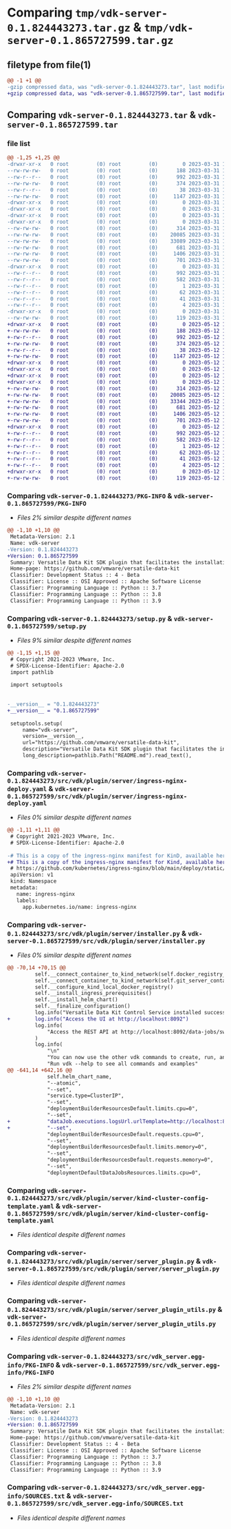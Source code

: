 # Comparing `tmp/vdk-server-0.1.824443273.tar.gz` & `tmp/vdk-server-0.1.865727599.tar.gz`

## filetype from file(1)

```diff
@@ -1 +1 @@
-gzip compressed data, was "vdk-server-0.1.824443273.tar", last modified: Fri Mar 31 14:26:05 2023, max compression
+gzip compressed data, was "vdk-server-0.1.865727599.tar", last modified: Fri May 12 14:08:27 2023, max compression
```

## Comparing `vdk-server-0.1.824443273.tar` & `vdk-server-0.1.865727599.tar`

### file list

```diff
@@ -1,25 +1,25 @@
-drwxr-xr-x   0 root         (0) root         (0)        0 2023-03-31 14:26:04.997152 vdk-server-0.1.824443273/
--rw-rw-rw-   0 root         (0) root         (0)      188 2023-03-31 14:25:52.000000 vdk-server-0.1.824443273/MANIFEST.in
--rw-r--r--   0 root         (0) root         (0)      992 2023-03-31 14:26:04.997152 vdk-server-0.1.824443273/PKG-INFO
--rw-rw-rw-   0 root         (0) root         (0)      374 2023-03-31 14:25:52.000000 vdk-server-0.1.824443273/README.md
--rw-r--r--   0 root         (0) root         (0)       38 2023-03-31 14:26:04.997152 vdk-server-0.1.824443273/setup.cfg
--rw-rw-rw-   0 root         (0) root         (0)     1147 2023-03-31 14:25:55.000000 vdk-server-0.1.824443273/setup.py
-drwxr-xr-x   0 root         (0) root         (0)        0 2023-03-31 14:26:04.997152 vdk-server-0.1.824443273/src/
-drwxr-xr-x   0 root         (0) root         (0)        0 2023-03-31 14:26:04.997152 vdk-server-0.1.824443273/src/vdk/
-drwxr-xr-x   0 root         (0) root         (0)        0 2023-03-31 14:26:04.997152 vdk-server-0.1.824443273/src/vdk/plugin/
-drwxr-xr-x   0 root         (0) root         (0)        0 2023-03-31 14:26:04.997152 vdk-server-0.1.824443273/src/vdk/plugin/server/
--rw-rw-rw-   0 root         (0) root         (0)      314 2023-03-31 14:25:52.000000 vdk-server-0.1.824443273/src/vdk/plugin/server/configmap-local-registry-hosting-template.yaml
--rw-rw-rw-   0 root         (0) root         (0)    20085 2023-03-31 14:25:52.000000 vdk-server-0.1.824443273/src/vdk/plugin/server/ingress-nginx-deploy.yaml
--rw-rw-rw-   0 root         (0) root         (0)    33089 2023-03-31 14:25:52.000000 vdk-server-0.1.824443273/src/vdk/plugin/server/installer.py
--rw-rw-rw-   0 root         (0) root         (0)      681 2023-03-31 14:25:52.000000 vdk-server-0.1.824443273/src/vdk/plugin/server/kind-cluster-config-template.yaml
--rw-rw-rw-   0 root         (0) root         (0)     1406 2023-03-31 14:25:52.000000 vdk-server-0.1.824443273/src/vdk/plugin/server/server_plugin.py
--rw-rw-rw-   0 root         (0) root         (0)      701 2023-03-31 14:25:52.000000 vdk-server-0.1.824443273/src/vdk/plugin/server/server_plugin_utils.py
-drwxr-xr-x   0 root         (0) root         (0)        0 2023-03-31 14:26:04.997152 vdk-server-0.1.824443273/src/vdk_server.egg-info/
--rw-r--r--   0 root         (0) root         (0)      992 2023-03-31 14:26:04.000000 vdk-server-0.1.824443273/src/vdk_server.egg-info/PKG-INFO
--rw-r--r--   0 root         (0) root         (0)      582 2023-03-31 14:26:04.000000 vdk-server-0.1.824443273/src/vdk_server.egg-info/SOURCES.txt
--rw-r--r--   0 root         (0) root         (0)        1 2023-03-31 14:26:04.000000 vdk-server-0.1.824443273/src/vdk_server.egg-info/dependency_links.txt
--rw-r--r--   0 root         (0) root         (0)       62 2023-03-31 14:26:04.000000 vdk-server-0.1.824443273/src/vdk_server.egg-info/entry_points.txt
--rw-r--r--   0 root         (0) root         (0)       41 2023-03-31 14:26:04.000000 vdk-server-0.1.824443273/src/vdk_server.egg-info/requires.txt
--rw-r--r--   0 root         (0) root         (0)        4 2023-03-31 14:26:04.000000 vdk-server-0.1.824443273/src/vdk_server.egg-info/top_level.txt
-drwxr-xr-x   0 root         (0) root         (0)        0 2023-03-31 14:26:04.997152 vdk-server-0.1.824443273/tests/
--rw-rw-rw-   0 root         (0) root         (0)      119 2023-03-31 14:25:52.000000 vdk-server-0.1.824443273/tests/test_plugin_template.py
+drwxr-xr-x   0 root         (0) root         (0)        0 2023-05-12 14:08:27.208601 vdk-server-0.1.865727599/
+-rw-rw-rw-   0 root         (0) root         (0)      188 2023-05-12 14:08:10.000000 vdk-server-0.1.865727599/MANIFEST.in
+-rw-r--r--   0 root         (0) root         (0)      992 2023-05-12 14:08:27.208601 vdk-server-0.1.865727599/PKG-INFO
+-rw-rw-rw-   0 root         (0) root         (0)      374 2023-05-12 14:08:10.000000 vdk-server-0.1.865727599/README.md
+-rw-r--r--   0 root         (0) root         (0)       38 2023-05-12 14:08:27.208601 vdk-server-0.1.865727599/setup.cfg
+-rw-rw-rw-   0 root         (0) root         (0)     1147 2023-05-12 14:08:14.000000 vdk-server-0.1.865727599/setup.py
+drwxr-xr-x   0 root         (0) root         (0)        0 2023-05-12 14:08:27.204601 vdk-server-0.1.865727599/src/
+drwxr-xr-x   0 root         (0) root         (0)        0 2023-05-12 14:08:27.204601 vdk-server-0.1.865727599/src/vdk/
+drwxr-xr-x   0 root         (0) root         (0)        0 2023-05-12 14:08:27.204601 vdk-server-0.1.865727599/src/vdk/plugin/
+drwxr-xr-x   0 root         (0) root         (0)        0 2023-05-12 14:08:27.204601 vdk-server-0.1.865727599/src/vdk/plugin/server/
+-rw-rw-rw-   0 root         (0) root         (0)      314 2023-05-12 14:08:10.000000 vdk-server-0.1.865727599/src/vdk/plugin/server/configmap-local-registry-hosting-template.yaml
+-rw-rw-rw-   0 root         (0) root         (0)    20085 2023-05-12 14:08:10.000000 vdk-server-0.1.865727599/src/vdk/plugin/server/ingress-nginx-deploy.yaml
+-rw-rw-rw-   0 root         (0) root         (0)    33344 2023-05-12 14:08:10.000000 vdk-server-0.1.865727599/src/vdk/plugin/server/installer.py
+-rw-rw-rw-   0 root         (0) root         (0)      681 2023-05-12 14:08:10.000000 vdk-server-0.1.865727599/src/vdk/plugin/server/kind-cluster-config-template.yaml
+-rw-rw-rw-   0 root         (0) root         (0)     1406 2023-05-12 14:08:10.000000 vdk-server-0.1.865727599/src/vdk/plugin/server/server_plugin.py
+-rw-rw-rw-   0 root         (0) root         (0)      701 2023-05-12 14:08:10.000000 vdk-server-0.1.865727599/src/vdk/plugin/server/server_plugin_utils.py
+drwxr-xr-x   0 root         (0) root         (0)        0 2023-05-12 14:08:27.208601 vdk-server-0.1.865727599/src/vdk_server.egg-info/
+-rw-r--r--   0 root         (0) root         (0)      992 2023-05-12 14:08:27.000000 vdk-server-0.1.865727599/src/vdk_server.egg-info/PKG-INFO
+-rw-r--r--   0 root         (0) root         (0)      582 2023-05-12 14:08:27.000000 vdk-server-0.1.865727599/src/vdk_server.egg-info/SOURCES.txt
+-rw-r--r--   0 root         (0) root         (0)        1 2023-05-12 14:08:27.000000 vdk-server-0.1.865727599/src/vdk_server.egg-info/dependency_links.txt
+-rw-r--r--   0 root         (0) root         (0)       62 2023-05-12 14:08:27.000000 vdk-server-0.1.865727599/src/vdk_server.egg-info/entry_points.txt
+-rw-r--r--   0 root         (0) root         (0)       41 2023-05-12 14:08:27.000000 vdk-server-0.1.865727599/src/vdk_server.egg-info/requires.txt
+-rw-r--r--   0 root         (0) root         (0)        4 2023-05-12 14:08:27.000000 vdk-server-0.1.865727599/src/vdk_server.egg-info/top_level.txt
+drwxr-xr-x   0 root         (0) root         (0)        0 2023-05-12 14:08:27.208601 vdk-server-0.1.865727599/tests/
+-rw-rw-rw-   0 root         (0) root         (0)      119 2023-05-12 14:08:10.000000 vdk-server-0.1.865727599/tests/test_plugin_template.py
```

### Comparing `vdk-server-0.1.824443273/PKG-INFO` & `vdk-server-0.1.865727599/PKG-INFO`

 * *Files 2% similar despite different names*

```diff
@@ -1,10 +1,10 @@
 Metadata-Version: 2.1
 Name: vdk-server
-Version: 0.1.824443273
+Version: 0.1.865727599
 Summary: Versatile Data Kit SDK plugin that facilitates the installation of a local Control Service.
 Home-page: https://github.com/vmware/versatile-data-kit
 Classifier: Development Status :: 4 - Beta
 Classifier: License :: OSI Approved :: Apache Software License
 Classifier: Programming Language :: Python :: 3.7
 Classifier: Programming Language :: Python :: 3.8
 Classifier: Programming Language :: Python :: 3.9
```

### Comparing `vdk-server-0.1.824443273/setup.py` & `vdk-server-0.1.865727599/setup.py`

 * *Files 9% similar despite different names*

```diff
@@ -1,15 +1,15 @@
 # Copyright 2021-2023 VMware, Inc.
 # SPDX-License-Identifier: Apache-2.0
 import pathlib
 
 import setuptools
 
 
-__version__ = "0.1.824443273"
+__version__ = "0.1.865727599"
 
 setuptools.setup(
     name="vdk-server",
     version=__version__,
     url="https://github.com/vmware/versatile-data-kit",
     description="Versatile Data Kit SDK plugin that facilitates the installation of a local Control Service.",
     long_description=pathlib.Path("README.md").read_text(),
```

### Comparing `vdk-server-0.1.824443273/src/vdk/plugin/server/ingress-nginx-deploy.yaml` & `vdk-server-0.1.865727599/src/vdk/plugin/server/ingress-nginx-deploy.yaml`

 * *Files 0% similar despite different names*

```diff
@@ -1,11 +1,11 @@
 # Copyright 2021-2023 VMware, Inc.
 # SPDX-License-Identifier: Apache-2.0
 
-# This is a copy of the ingress-nginx manifest for KinD, available here:
+# This is a copy of the ingress-nginx manifest for Kind, available here:
 # https://github.com/kubernetes/ingress-nginx/blob/main/deploy/static/provider/kind/deploy.yaml
 apiVersion: v1
 kind: Namespace
 metadata:
   name: ingress-nginx
   labels:
     app.kubernetes.io/name: ingress-nginx
```

### Comparing `vdk-server-0.1.824443273/src/vdk/plugin/server/installer.py` & `vdk-server-0.1.865727599/src/vdk/plugin/server/installer.py`

 * *Files 0% similar despite different names*

```diff
@@ -70,14 +70,15 @@
         self.__connect_container_to_kind_network(self.docker_registry_container_name)
         self.__connect_container_to_kind_network(self.git_server_container_name)
         self.__configure_kind_local_docker_registry()
         self.__install_ingress_prerequisites()
         self.__install_helm_chart()
         self.__finalize_configuration()
         log.info("Versatile Data Kit Control Service installed successfully")
+        log.info("Access the UI at http://localhost:8092")
         log.info(
             "Access the REST API at http://localhost:8092/data-jobs/swagger-ui.html\n"
         )
         log.info(
             "\n"
             "You can now use the other vdk commands to create, run, and deploy jobs. "
             "Run vdk --help to see all commands and examples"
@@ -641,14 +642,16 @@
             self.helm_chart_name,
             "--atomic",
             "--set",
             "service.type=ClusterIP",
             "--set",
             "deploymentBuilderResourcesDefault.limits.cpu=0",
             "--set",
+            "dataJob.executions.logsUrl.urlTemplate=http://localhost:8092/data-jobs/for-team/{{team_name}}/jobs/{{job_name}}/executions/{{execution_id}}/logs?tail_lines=400",
+            "--set",
             "deploymentBuilderResourcesDefault.requests.cpu=0",
             "--set",
             "deploymentBuilderResourcesDefault.limits.memory=0",
             "--set",
             "deploymentBuilderResourcesDefault.requests.memory=0",
             "--set",
             "deploymentDefaultDataJobsResources.limits.cpu=0",
```

### Comparing `vdk-server-0.1.824443273/src/vdk/plugin/server/kind-cluster-config-template.yaml` & `vdk-server-0.1.865727599/src/vdk/plugin/server/kind-cluster-config-template.yaml`

 * *Files identical despite different names*

### Comparing `vdk-server-0.1.824443273/src/vdk/plugin/server/server_plugin.py` & `vdk-server-0.1.865727599/src/vdk/plugin/server/server_plugin.py`

 * *Files identical despite different names*

### Comparing `vdk-server-0.1.824443273/src/vdk/plugin/server/server_plugin_utils.py` & `vdk-server-0.1.865727599/src/vdk/plugin/server/server_plugin_utils.py`

 * *Files identical despite different names*

### Comparing `vdk-server-0.1.824443273/src/vdk_server.egg-info/PKG-INFO` & `vdk-server-0.1.865727599/src/vdk_server.egg-info/PKG-INFO`

 * *Files 2% similar despite different names*

```diff
@@ -1,10 +1,10 @@
 Metadata-Version: 2.1
 Name: vdk-server
-Version: 0.1.824443273
+Version: 0.1.865727599
 Summary: Versatile Data Kit SDK plugin that facilitates the installation of a local Control Service.
 Home-page: https://github.com/vmware/versatile-data-kit
 Classifier: Development Status :: 4 - Beta
 Classifier: License :: OSI Approved :: Apache Software License
 Classifier: Programming Language :: Python :: 3.7
 Classifier: Programming Language :: Python :: 3.8
 Classifier: Programming Language :: Python :: 3.9
```

### Comparing `vdk-server-0.1.824443273/src/vdk_server.egg-info/SOURCES.txt` & `vdk-server-0.1.865727599/src/vdk_server.egg-info/SOURCES.txt`

 * *Files identical despite different names*

